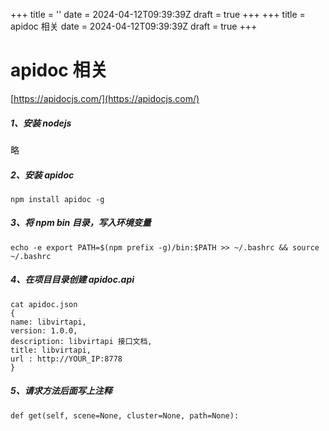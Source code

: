 +++
title = ''
date = 2024-04-12T09:39:39Z
draft = true
+++
+++
title = apidoc 相关
date = 2024-04-12T09:39:39Z
draft = true
+++
# apidoc 相关
[https://apidocjs.com/](https://apidocjs.com/)
##### 1、安装 nodejs 
略
##### 2、安装 apidoc
```
npm install apidoc -g
```
##### 3、将 npm bin 目录，写入环境变量
```
echo -e export PATH=$(npm prefix -g)/bin:$PATH >> ~/.bashrc && source ~/.bashrc
```
##### 4、在项目目录创建 apidoc.api
```
cat apidoc.json 
{
name: libvirtapi,
version: 1.0.0,
description: libvirtapi 接口文档,
title: libvirtapi,
url : http://YOUR_IP:8778
}
```
##### 5、请求方法后面写上注释
```
def get(self, scene=None, cluster=None, path=None):
